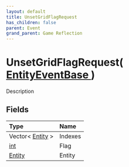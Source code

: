 ```yaml
---
layout: default
title: UnsetGridFlagRequest
has_children: false
parent: Event
grand_parent: Game Reflection
---
```

# UnsetGridFlagRequest( [ EntityEventBase ](/docs/game-reflection/events/entity_event_base) )
Description 

## Fields

| Type | Name |
|:-------------|:--------------|
| Vector< [Entity](/docs/game-reflection/classes/entity) > | Indexes |
| [int](/docs/game-reflection/enums/int) | Flag |
| [Entity](/docs/game-reflection/classes/entity) | Entity |

